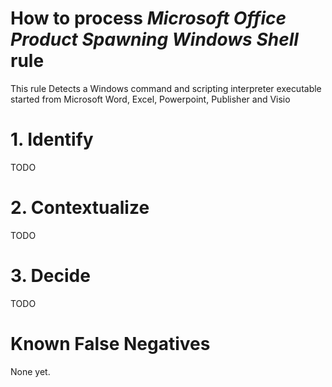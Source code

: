 # How to process *Microsoft Office Product Spawning Windows Shell* rule
This rule Detects a Windows command and scripting interpreter executable started from Microsoft Word, Excel, Powerpoint, Publisher and Visio

# 1. Identify
TODO

# 2. Contextualize
TODO

# 3. Decide
TODO

# Known False Negatives
None yet.
